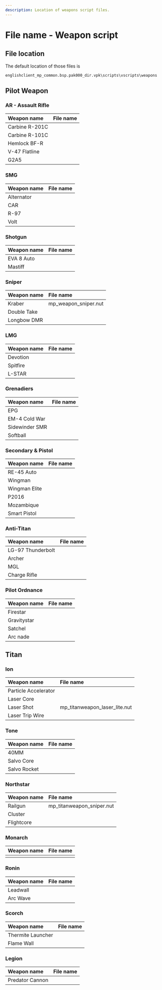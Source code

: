 ```yaml
---
description: Location of weapons script files.
---
```


# File name - Weapon script

## File location

The default location of those files is

```text
englishclient_mp_common.bsp.pak000_dir.vpk\scripts\vscripts\weapons
```

## Pilot Weapon

### AR - Assault Rifle

| Weapon name | File name |
| :--- | :--- |
| Carbine R-201C |   |
| Carbine R-101C |  |
| Hemlock BF-R |  |
| V-47 Flatline |  |
| G2A5 |  |

### **SMG**

| Weapon name | File name |
| :--- | :--- |
| Alternator |  |
| CAR |  |
| R-97 |  |
| Volt |  |

### **Shotgun**

| Weapon name | File name |
| :--- | :--- |
| EVA 8 Auto |  |
| Mastiff |  |

### **Sniper**

| Weapon name | File name |
| :--- | :--- |
| Kraber | mp\_weapon\_sniper.nut |
| Double Take |  |
| Longbow DMR |  |

### **LMG**

| Weapon name | File name |
| :--- | :--- |
| Devotion |  |
| Spitfire |  |
| L-STAR |  |

### **Grenadiers**

| Weapon name | File name |
| :--- | :--- |
| EPG |  |
| EM-4 Cold War |  |
| Sidewinder SMR |  |
| Softball |  |

### **Secondary & Pistol**

| Weapon name | File name |
| :--- | :--- |
| RE-45 Auto |  |
| Wingman |  |
| Wingman Elite |  |
| P2016 |  |
| Mozambique |  |
| Smart Pistol |  |

### **Anti-Titan**

| Weapon name | File name |
| :--- | :--- |
| LG-97 Thunderbolt |  |
| Archer |  |
| MGL |  |
| Charge Rifle |  |

### **Pilot Ordnance**

| Weapon name | File name |
| :--- | :--- |
| Firestar |  |
| Gravitystar |  |
| Satchel |  |
| Arc nade |  |

## **Titan**

### **Ion**

| Weapon name | File name |
| :--- | :--- |
| Particle Accelerator |  |
| Laser Core |  |
| Laser Shot | mp\_titanweapon\_laser\_lite.nut |
| Laser Trip Wire |  |

### **Tone**

| Weapon name | File name |
| :--- | :--- |
| 40MM |  |
| Salvo Core |  |
| Salvo Rocket |  |

### **Northstar**

| Weapon name | File name |
| :--- | :--- |
| Railgun | mp\_titanweapon\_sniper.nut |
| Cluster |  |
| Flightcore |  |

### **Monarch**

| Weapon name | File name |
| :--- | :--- |
|  |  |

### **Ronin**

| Weapon name | File name |
| :--- | :--- |
| Leadwall |  |
| Arc Wave |  |

### **Scorch**

| Weapon name | File name |
| :--- | :--- |
| Thermite Launcher |  |
| Flame Wall |  |

### **Legion**

| Weapon name | File name |
| :--- | :--- |
| Predator Cannon |  |

